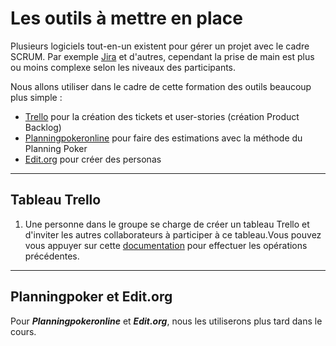 # Les outils à mettre en place

Plusieurs logiciels tout-en-un existent pour gérer un projet avec le cadre SCRUM. Par exemple [Jira](https://www.atlassian.com/fr/software/jira) et d'autres, cependant la prise de main est plus ou moins complexe selon les niveaux des participants.

Nous allons utiliser dans le cadre de cette formation des outils beaucoup plus simple :
- [Trello](https://trello.com/) pour la création des tickets et user-stories (création Product Backlog)
- [Planningpokeronline](https://planningpokeronline.com/) pour faire des estimations avec la méthode du Planning Poker
- [Edit.org](https://edit.org/fr/blog/user-persona-online-editable-templates-examples) pour créer des personas

---

## Tableau Trello

1. Une personne dans le groupe se charge de créer un tableau Trello et d'inviter les autres collaborateurs à participer à ce tableau.Vous pouvez vous appuyer sur cette [documentation](https://trello.com/fr/guide/enterprise/creating-projects-inviting-members) pour effectuer les opérations précédentes.

---

## Planningpoker et Edit.org

Pour ***Planningpokeronline*** et ***Edit.org***, nous les utiliserons plus tard dans le cours.
